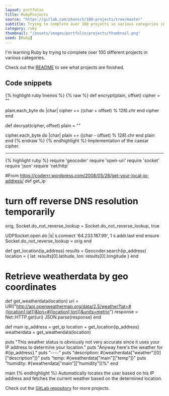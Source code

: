 ```yaml
---
layout: portfolio
title: RubyProjects
source: "https://gitlab.com/phansch/100-projects/tree/master"
subtitle: Trying to complete over 100 projects in various categories in Ruby.
category: ruby
thumbnail: "/assets/images/portfolio/projects/thumbnail.png"
used: [Ruby]
---
```


I'm learning Ruby by trying to complete over 100 different projects in various categories.

Check out the [README](https://gitlab.com/phansch/100-projects/blob/master/README.md) to see what projects are finished.

<a id="snippets" class="anchor"></a>

## Code snippets

{% highlight ruby linenos %}
{% raw %}
def encrypt(plain, offset)
  cipher = ""

  plain.each_byte do |char|
    cipher += ((char + offset) % 128).chr
  end
  cipher
end

def decrypt(cipher, offset)
  plain = ""

  cipher.each_byte do |char|
    plain += ((char - offset) % 128).chr
  end
  plain
end
{% endraw %}
{% endhighlight %}
<span class="glyphicon glyphicon-chevron-right"></span> Implementation of the caesar cipher.

----

{% highlight ruby %}
require 'geocoder'
require 'open-uri'
require 'socket'
require 'json'
require 'net/http'

#From https://coderrr.wordpress.com/2008/05/28/get-your-local-ip-address/
def get_ip
  # turn off reverse DNS resolution temporarily
  orig, Socket.do_not_reverse_lookup = Socket.do_not_reverse_lookup, true
 
  UDPSocket.open do |s|
    s.connect '64.233.187.99', 1
    s.addr.last
  end
  ensure
    Socket.do_not_reverse_lookup = orig
end

def get_location(ip_address)
  results = Geocoder.search(ip_address)
  location = { lat: results[0].latitude, lon: results[0].longitude }
end

# Retrieve weatherdata by geo coordinates
def get_weatherdata(location)
  uri = URI("http://api.openweathermap.org/data/2.5/weather?lat=#{location[:lat]}&lon=#{location[:lon]}&units=metric")
  response = Net::HTTP.get(uri)
  JSON.parse(response)
end

def main
  ip_address = get_ip
  location = get_location(ip_address)
  weatherdata = get_weatherdata(location)

  puts "This weather status is obviously not very accurate since it uses your IP address to determine your location."
  puts "Anyway here's the weather for #{ip_address}."
  puts "----"
  puts "description: #{weatherdata["weather"][0]["description"]}"
  puts "temp: #{weatherdata["main"]["temp"]}"
  puts "humidity: #{weatherdata["main"]["humidity"]}%"
end

main
{% endhighlight %}
<span class="glyphicon glyphicon-chevron-right"></span> Automatically locates the user based on his IP address and fetches the current weather based on the determined location. 

Check out the [GitLab repository](https://gitlab.com/phansch/100-projects/tree/master) for more projects.
